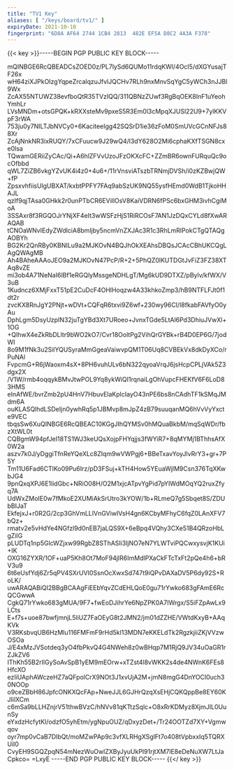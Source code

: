 ```yaml
---
title: "TV1 Key"
aliases: [ "/keys/board/tv1/" ]
expiryDate: 2021-10-10
fingerprint: "6D8A AF64 2744 1CB4 2813  482E EF5A D8C2 4A3A F378"
---
```

{{< key >}}-----BEGIN PGP PUBLIC KEY BLOCK-----

mQINBGE6RcQBEADCsZOED0z/PL7lySd6QUMo11rdqKWl/4OcI5/dXGYusajTF26x
wH64ziXJPkOIzgYqpeZrcalqzuJfvlJQCHv7RLh9nxMnvSqYgC5yWCh3nJJBl9Wx
ZcAX55NTUWZ38evfboQtR35TVzIQQ/311QBNzZUwf3RgBqOEK8InF1uYeohYmhLr
LVsMNDm+otsGPQK+kRXXsteMv9pxeS5R3Em0l3cMpqXJUSl22U9+7ylKKVpF3rWA
753ju0y7NILTJbNVCy0+6KaciteeIgg42SQSrD1ie36zFoM0SmUVcGCnNFJs88Xr
ZcAjNnkNR3ixRUQY/7xCFuucw9J29wQ4/l3dY628O2Mi6cphaKXfTSGN8cxe0lsa
TQwamGERiiZyCAc/Qi+A6hlZFVvUzoJFzOKXcFC+ZZmBR6ownFURquQc9ocOfbbd
qWL7ZiZB6vkgYZvUK4i4z0+4u6+/11rVnsviATszbTRNmjDVSh/i0zKZBwjQW+fP
ZpsxvhfiisUlgUBXAT/kxbtPPFY7FAq9abSzUK9NQ55ysfHEmd0WdB1TjkoHHAJL
qzIf9qjTAsa0GHkk2r0unPTbCR6EVillOsV8KaiVDRN6fPSc6bxGHM3ivhCgiMoA
3SSAxr8f3RGQOJrYNjXF4eIt3wWSFzHjS1RiRCOsF7AN1JzDQxCYLd8fXwARAQAB
tCNOaWNvIEdyZWdlciA8bmljby5ncmVnZXJAc3R1c3RhLmRlPokCTgQTAQgAOBYh
BG2Kr2QnRBy0KBNILu9a2MJKOvN4BQJhOkXEAhsDBQsJCAcCBhUKCQgLAgQWAgMB
Ah4BAheAAAoJEO9a2MJKOvN47PcP/R+2+5PhQZ0lKUTDGtJvFiZ3FZ38XTAq8vZE
mi3ob4A71NeNaI6lBf1eRGQlyMssgeNDHLgT/Mg6kUD9DTXZ/pBylv/kfWX/V3uB
1Kudncz6XMjFxxT51pE2CuDcF4OHlHoqzw4A33khkoZmp3/hB9NTFLFJt0f1dt2r
zvcKX8RnJgY2PNjt+wDVt+CQFqR6txvi9Z6wf+230wy96CI/l8fkabFAVfyO0yAu
DphLgm5DsyUzpIN32juTgYBd3Xt7URoeo+JvnxTGde5LtAl6Pd3DhiuJVwXl+1OG
+QIhwX4eZkRbDLltr9bWO2kO7/Cvr18OoltPg2VihQrGYBk+rB4D0EP6G/7jodWI
8o9M1fNk3u2SilYQUSyraMmGgeaVaiwvpQM1T06Uq8CVBEkVx8dkDyXCo/rPuNAl
FvpcmG+R6jWaoxm4sX+8PH6vuhULv6bN322qyoaVrqJ6jsHcpCPLjVAk5Z3dgx2X
/V1W/rmb4oqqykBMvJtwPOL9Yq8ykWiQI1rqnaiLgOhVupcFHEKfV6F6LoD83HMS
eInAfWE/bvrZmb2pU4HnV7HbuvElaKplcIayO43nPE6bs8nCAdhTF1kSMqJMdm6A
ouKLASQlhdLSDeIjn0ywhRq5p1JBMvp8mJpZ4zB79suuqanMQ6hVvVyYxcte9VEC
tbqsSw6XuQINBGE6RcQBEAC10KGgJIhQYMSv0hMQuaBkbM/mqSqWDr/fbzXtWL0t
CQBgmW94pfJeI18TS1WJ3keUQsXojpFHYqjjs3fWYiR7+8qMYMj1BThhsAfX0W2a
aszv7k0J/yDggiTfnReYQeXLc8ZIqm9wVWPgj6+BBeTxavYoyJlvRrY3+gr+7P5Y
Tm11U6Fad6CTlKo09Pu6Irz/pD3FSuj+kTH4How5YEuaWjlM9Csn376TqXKwbJG4
9pnQxqXPJ6E1lidGbc+NRiO08H/O2M1xjcATpvYgPid7pYIWdMOqYQ2ruxZfyq7A
UdWxZMoIE0w7fMkoE2XUMiAkSrUtro3kYOW/1b+RLmeQ7g5Sbqet8S/ZDUbBIJaT
EkfejxJ+r0R2G/2cp3GhVmLLIVnGViwIVsH4gn6KCbyMFhyC6fqZ0LAnXFV7bQz+
rmatv2e5vHdYe4NGfzl9d0nEB7jaLQS9X+6eBpq4VQhy3CXe51B4QRzoHbLgZilG
pLUDTq1np5GlcWZjxw99RgbZ8SThASIi3ljNO7eN7YLWTviPQCwxysvjK1KUi+IK
OXG16ZYXR/1OF+uaP5Kh8Ot7MoF94jIR6ImMdlPXaCkFTcTxFt2pQe4h6+bRV3u9
6t6eUsfYdj6Zr5qPV4SXrUVI0SsnOcXwxSd747t9iQPvDAXaDV5P6dy92S+RoLK/
uwARAQABiQI2BBgBCAAgFiEEbYqvZCdEHLQoE0gu71rYwko683gFAmE6RcQCGwwA
CgkQ71rYwko683gMUA/9F7+fwEoDJihrYe6NpZPK0A7IWrgx/S5iFZpAwLx9LCts
E+f7s+uoe87bwfjmnjL5liUZ7FaOEyG8t2JMN2/jm01dZZHE/VWtdKxyB+AAqKVk
V3RKsbvqUB6HzMlu116FMFmF9rHd5kl13MDN7eKKELdTk2RgzkjiiZKjVVzwOSOa
J/E4xMzJVSotdeq3yO4fbPkvQ4G4NWeh8z0wBHqp7M1RjQ9JV34uOaGR1rZJkZV6
IThKh55B2rIlGySoAvSpB1yEM9mEOrw+xTZst4l8vWKK2s4de4NWnK6FEs8HfcXO
ezIiUAphAWczeHZ7aQFpolCrX9NOt3J1xvUjA2M+jmN8mgG4DnYOCl0uch30NOOp
o9ceZBbH86JpfcONKXQcFAp+NweJJL6GJHrQzqXsEHjCQKQppBe8EY60KJIilXCm
c6mSa9bLLHZnjrV51thwBVzC/hNVv81qKTtzSqlc+O8xRrKDMyz8XjmJIL0UunSy
eYxdzHcfytKl/odzfO5yhEtm/ygNpuOUZ/qDxyzDet+/Tr24OOTZd7XY+Vgmwqov
oyr7mp0vCaB7DIbQt/moMZwPAp9c3vfXLRHgXSglFt7o408tVpbxxIq5TQRXUil0
CvyEH9SGQZpqN54mNezWuOwlZXByJyuUkPI91rjtXM7lE8eDeNuXW7LtJaCpkco=
=LxyE
-----END PGP PUBLIC KEY BLOCK-----
{{</ key >}}
